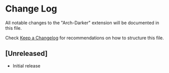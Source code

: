 # Change Log

All notable changes to the "Arch-Darker" extension will be documented in this file.

Check [Keep a Changelog](http://keepachangelog.com/) for recommendations on how to structure this file.

## [Unreleased]

- Initial release
